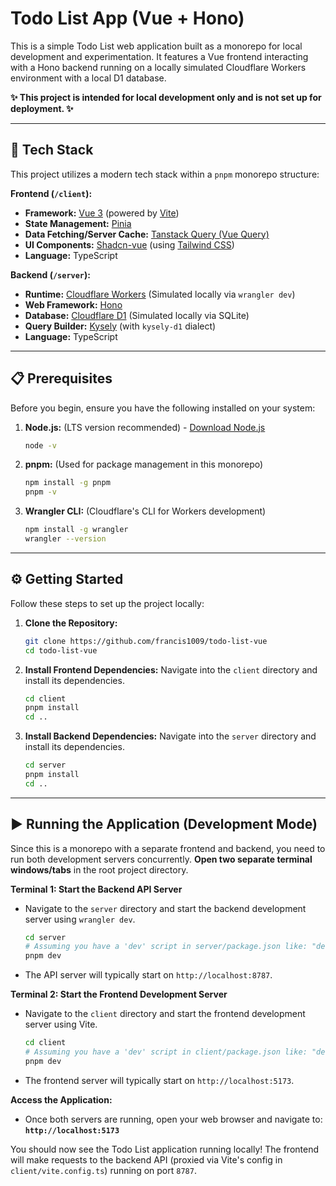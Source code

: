 # Todo List App (Vue + Hono)

This is a simple Todo List web application built as a monorepo for local development and experimentation. It features a Vue frontend interacting with a Hono backend running on a locally simulated Cloudflare Workers environment with a local D1 database.

**✨ This project is intended for local development only and is not set up for deployment. ✨**

---

## 🚀 Tech Stack

This project utilizes a modern tech stack within a `pnpm` monorepo structure:

**Frontend (`/client`):**

- **Framework:** [Vue 3](https://vuejs.org/) (powered by [Vite](https://vitejs.dev/))
- **State Management:** [Pinia](https://pinia.vuejs.org/)
- **Data Fetching/Server Cache:** [Tanstack Query (Vue Query)](https://tanstack.com/query/latest/docs/vue/overview)
- **UI Components:** [Shadcn-vue](https://www.shadcn-vue.com/) (using [Tailwind CSS](https://tailwindcss.com/))
- **Language:** TypeScript

**Backend (`/server`):**

- **Runtime:** [Cloudflare Workers](https://workers.cloudflare.com/) (Simulated locally via `wrangler dev`)
- **Web Framework:** [Hono](https://hono.dev/)
- **Database:** [Cloudflare D1](https://developers.cloudflare.com/d1/) (Simulated locally via SQLite)
- **Query Builder:** [Kysely](https://kysely.dev/) (with `kysely-d1` dialect)
- **Language:** TypeScript

---

## 📋 Prerequisites

Before you begin, ensure you have the following installed on your system:

1.  **Node.js:** (LTS version recommended) - [Download Node.js](https://nodejs.org/)
    ```bash
    node -v
    ```
2.  **pnpm:** (Used for package management in this monorepo)
    ```bash
    npm install -g pnpm
    pnpm -v
    ```
3.  **Wrangler CLI:** (Cloudflare's CLI for Workers development)
    ```bash
    npm install -g wrangler
    wrangler --version
    ```

---

## ⚙️ Getting Started

Follow these steps to set up the project locally:

1.  **Clone the Repository:**

    ```bash
    git clone https://github.com/francis1009/todo-list-vue
    cd todo-list-vue
    ```

2.  **Install Frontend Dependencies:**
    Navigate into the `client` directory and install its dependencies.

    ```bash
    cd client
    pnpm install
    cd ..
    ```

3.  **Install Backend Dependencies:**
    Navigate into the `server` directory and install its dependencies.
    ```bash
    cd server
    pnpm install
    cd ..
    ```

<!-- 4.  **Set Up Local Database:**
    Apply the necessary database migrations to the local D1 simulation (SQLite file). This command needs to be run from the **root** directory but targets the `api` package.
    ```bash
    # This runs the 'db:migrate' script defined in packages/api/package.json
    pnpm --filter api db:migrate
    ```
    *Note: You only need to run this initially and whenever you add new migration files to `packages/api/migrations`.* -->

---

## ▶️ Running the Application (Development Mode)

Since this is a monorepo with a separate frontend and backend, you need to run both development servers concurrently. **Open two separate terminal windows/tabs** in the root project directory.

**Terminal 1: Start the Backend API Server**

- Navigate to the `server` directory and start the backend development server using `wrangler dev`.
  ```bash
  cd server
  # Assuming you have a 'dev' script in server/package.json like: "dev": "wrangler dev"
  pnpm dev
  ```
- The API server will typically start on `http://localhost:8787`.

**Terminal 2: Start the Frontend Development Server**

- Navigate to the `client` directory and start the frontend development server using Vite.
  ```bash
  cd client
  # Assuming you have a 'dev' script in client/package.json like: "dev": "vite"
  pnpm dev
  ```
- The frontend server will typically start on `http://localhost:5173`.

**Access the Application:**

- Once both servers are running, open your web browser and navigate to:
  **`http://localhost:5173`**

You should now see the Todo List application running locally! The frontend will make requests to the backend API (proxied via Vite's config in `client/vite.config.ts`) running on port `8787`.